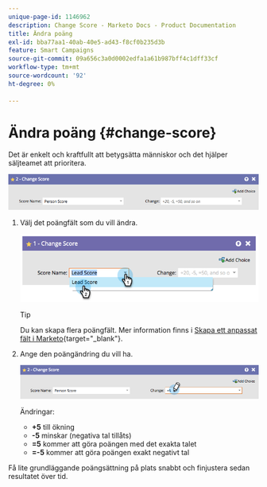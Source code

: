 ```yaml
---
unique-page-id: 1146962
description: Change Score - Marketo Docs - Product Documentation
title: Ändra poäng
exl-id: bba77aa1-40ab-40e5-ad43-f8cf0b235d3b
feature: Smart Campaigns
source-git-commit: 09a656c3a0d0002edfa1a61b987bff4c1dff33cf
workflow-type: tm+mt
source-wordcount: '92'
ht-degree: 0%

---
```


# Ändra poäng {#change-score}

Det är enkelt och kraftfullt att betygsätta människor och det hjälper säljteamet att prioritera.

![](assets/change-score-1.png)

1. Välj det poängfält som du vill ändra.

   ![](assets/change-score-2.png)

   >[!TIP]
   >
   >Du kan skapa flera poängfält. Mer information finns i [Skapa ett anpassat fält i Marketo](/help/marketo/product-docs/administration/field-management/create-a-custom-field-in-marketo.md){target="_blank"}.

1. Ange den poängändring du vill ha.

   ![](assets/change-score-3.png)

   Ändringar:

   * **+5** till ökning
   * **-5** minskar (negativa tal tillåts)
   * **=5** kommer att göra poängen med det exakta talet
   * **=-5** kommer att göra poängen exakt negativt tal

Få lite grundläggande poängsättning på plats snabbt och finjustera sedan resultatet över tid.
